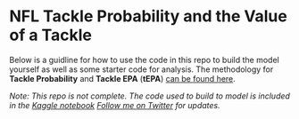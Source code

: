 # NFL Tackle Probability and the Value of a Tackle

Below is a guidline for how to use the code in this repo to build the model yourself as well as some starter code for analysis.
The methodology for **Tackle Probability** and **Tackle EPA** (**tEPA**) [can be found here](https://www.kaggle.com/danitreisman/tackle-probability-and-the-value-of-a-tackle#Analysis).

*Note: This repo is not complete. The code used to build to model is included in the [Kaggle notebook](https://www.kaggle.com/danitreisman/tackle-probability-and-the-value-of-a-tackle) [Follow me on Twitter](https://twitter.com/DaniTreisman) for updates.*
